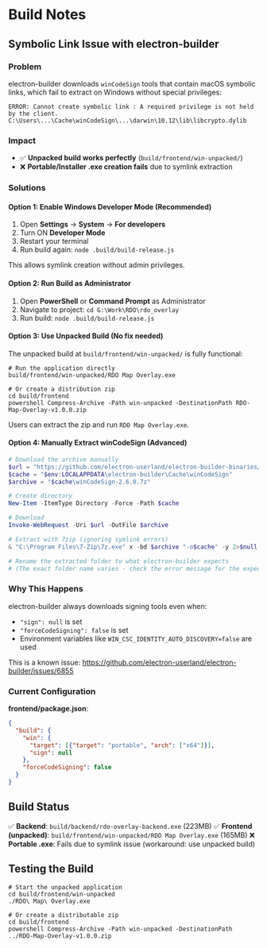 # Build Notes

## Symbolic Link Issue with electron-builder

### Problem

electron-builder downloads `winCodeSign` tools that contain macOS symbolic links, which fail to extract on Windows without special privileges:

```
ERROR: Cannot create symbolic link : A required privilege is not held by the client.
C:\Users\...\Cache\winCodeSign\...\darwin\10.12\lib\libcrypto.dylib
```

### Impact

- ✅ **Unpacked build works perfectly** (`build/frontend/win-unpacked/`)
- ❌ **Portable/Installer .exe creation fails** due to symlink extraction

### Solutions

#### Option 1: Enable Windows Developer Mode (Recommended)

1. Open **Settings** → **System** → **For developers**
2. Turn ON **Developer Mode**
3. Restart your terminal
4. Run build again: `node .build/build-release.js`

This allows symlink creation without admin privileges.

#### Option 2: Run Build as Administrator

1. Open **PowerShell** or **Command Prompt** as Administrator
2. Navigate to project: `cd G:\Work\RDO\rdo_overlay`
3. Run build: `node .build/build-release.js`

#### Option 3: Use Unpacked Build (No fix needed)

The unpacked build at `build/frontend/win-unpacked/` is fully functional:

```shell
# Run the application directly
build/frontend/win-unpacked/RDO Map Overlay.exe

# Or create a distribution zip
cd build/frontend
powershell Compress-Archive -Path win-unpacked -DestinationPath RDO-Map-Overlay-v1.0.0.zip
```

Users can extract the zip and run `RDO Map Overlay.exe`.

#### Option 4: Manually Extract winCodeSign (Advanced)

```powershell
# Download the archive manually
$url = "https://github.com/electron-userland/electron-builder-binaries/releases/download/winCodeSign-2.6.0/winCodeSign-2.6.0.7z"
$cache = "$env:LOCALAPPDATA\electron-builder\Cache\winCodeSign"
$archive = "$cache\winCodeSign-2.6.0.7z"

# Create directory
New-Item -ItemType Directory -Force -Path $cache

# Download
Invoke-WebRequest -Uri $url -OutFile $archive

# Extract with 7zip (ignoring symlink errors)
& "C:\Program Files\7-Zip\7z.exe" x -bd $archive "-o$cache" -y 2>$null

# Rename the extracted folder to what electron-builder expects
# (The exact folder name varies - check the error message for the expected name)
```

### Why This Happens

electron-builder always downloads signing tools even when:
- `"sign": null` is set
- `"forceCodeSigning": false` is set
- Environment variables like `WIN_CSC_IDENTITY_AUTO_DISCOVERY=false` are used

This is a known issue: https://github.com/electron-userland/electron-builder/issues/6855

### Current Configuration

**frontend/package.json**:
```json
{
  "build": {
    "win": {
      "target": [{"target": "portable", "arch": ["x64"]}],
      "sign": null
    },
    "forceCodeSigning": false
  }
}
```

## Build Status

✅ **Backend**: `build/backend/rdo-overlay-backend.exe` (223MB)
✅ **Frontend (unpacked)**: `build/frontend/win-unpacked/RDO Map Overlay.exe` (165MB)
❌ **Portable .exe**: Fails due to symlink issue (workaround: use unpacked build)

## Testing the Build

```shell
# Start the unpacked application
cd build/frontend/win-unpacked
./RDO\ Map\ Overlay.exe

# Or create a distributable zip
cd build/frontend
powershell Compress-Archive -Path win-unpacked -DestinationPath ../RDO-Map-Overlay-v1.0.0.zip
```
